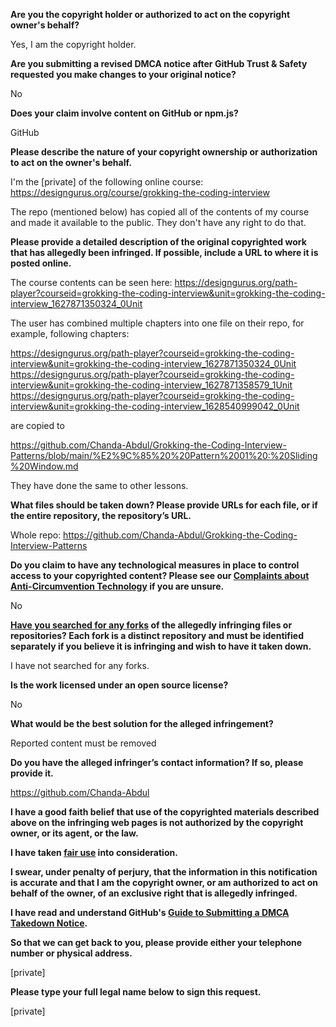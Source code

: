 **Are you the copyright holder or authorized to act on the copyright owner's behalf?**

Yes, I am the copyright holder.

**Are you submitting a revised DMCA notice after GitHub Trust & Safety requested you make changes to your original notice?**

No

**Does your claim involve content on GitHub or npm.js?**

GitHub

**Please describe the nature of your copyright ownership or authorization to act on the owner's behalf.**

I'm the [private] of the following online course: https://designgurus.org/course/grokking-the-coding-interview

The repo (mentioned below) has copied all of the contents of my course and made it available to the public. They don't have any right to do that.

**Please provide a detailed description of the original copyrighted work that has allegedly been infringed. If possible, include a URL to where it is posted online.**

The course contents can be seen here: https://designgurus.org/path-player?courseid=grokking-the-coding-interview&unit=grokking-the-coding-interview_1627871350324_0Unit

The user has combined multiple chapters into one file on their repo, for example, following chapters:

https://designgurus.org/path-player?courseid=grokking-the-coding-interview&unit=grokking-the-coding-interview_1627871350324_0Unit  
https://designgurus.org/path-player?courseid=grokking-the-coding-interview&unit=grokking-the-coding-interview_1627871358579_1Unit  
https://designgurus.org/path-player?courseid=grokking-the-coding-interview&unit=grokking-the-coding-interview_1628540999042_0Unit  

are copied to

https://github.com/Chanda-Abdul/Grokking-the-Coding-Interview-Patterns/blob/main/%E2%9C%85%20%20Pattern%2001%20:%20Sliding%20Window.md

They have done the same to other lessons.

**What files should be taken down? Please provide URLs for each file, or if the entire repository, the repository’s URL.**

Whole repo: https://github.com/Chanda-Abdul/Grokking-the-Coding-Interview-Patterns

**Do you claim to have any technological measures in place to control access to your copyrighted content? Please see our <a href="https://docs.github.com/articles/guide-to-submitting-a-dmca-takedown-notice#complaints-about-anti-circumvention-technology">Complaints about Anti-Circumvention Technology</a> if you are unsure.**

No

**<a href="https://docs.github.com/articles/dmca-takedown-policy#b-what-about-forks-or-whats-a-fork">Have you searched for any forks</a> of the allegedly infringing files or repositories? Each fork is a distinct repository and must be identified separately if you believe it is infringing and wish to have it taken down.**

I have not searched for any forks.

**Is the work licensed under an open source license?**

No

**What would be the best solution for the alleged infringement?**

Reported content must be removed

**Do you have the alleged infringer’s contact information? If so, please provide it.**

https://github.com/Chanda-Abdul

**I have a good faith belief that use of the copyrighted materials described above on the infringing web pages is not authorized by the copyright owner, or its agent, or the law.**

**I have taken <a href="https://www.lumendatabase.org/topics/22">fair use</a> into consideration.**

**I swear, under penalty of perjury, that the information in this notification is accurate and that I am the copyright owner, or am authorized to act on behalf of the owner, of an exclusive right that is allegedly infringed.**

**I have read and understand GitHub's <a href="https://docs.github.com/articles/guide-to-submitting-a-dmca-takedown-notice/">Guide to Submitting a DMCA Takedown Notice</a>.**

**So that we can get back to you, please provide either your telephone number or physical address.**

[private]

**Please type your full legal name below to sign this request.**

[private]
